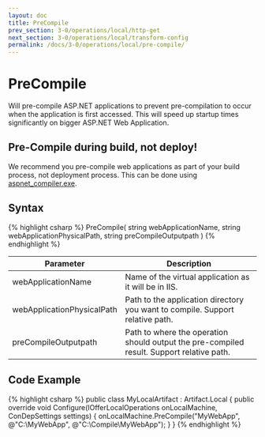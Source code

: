 ```yaml
---
layout: doc
title: PreCompile
prev_section: 3-0/operations/local/http-get
next_section: 3-0/operations/local/transform-config
permalink: /docs/3-0/operations/local/pre-compile/
---
```


PreCompile
==========
Will pre-compile ASP.NET applications to prevent pre-compilation to occur when the application is first accessed. This will speed up startup times significantly on bigger ASP.NET Web Application.

<div class="note warning">
	<h2>Pre-Compile during build, not deploy!</h2>
  <p>
		We recommend you pre-compile web applications as part of your build process, not deployment process. This can be done using <a href="http://msdn.microsoft.com/en-us/library/ms229863(VS.100).aspx">aspnet_compiler.exe</a>.
	</p>
</div>

## Syntax

{% highlight csharp %}
PreCompile(
	string webApplicationName, 
	string webApplicationPhysicalPath, 
	string preCompileOutputpath
)
{% endhighlight %}

<table>
	<thead>
		<tr>
			<th>Parameter</th>
			<th>Description</th>
		</tr>
	</thead>
	<tbody>
		<tr>
			<td>webApplicationName</td>
			<td>Name of the virtual application as it will be in IIS.</td>
		</tr>
		<tr>
			<td>webApplicationPhysicalPath</td>
			<td>Path to the application directory you want to compile. Support relative path.</td>
		</tr>
		<tr>
			<td>preCompileOutputpath</td>
			<td>Path to where the operation should output the pre-compiled result. Support relative path.</td>
		</tr>
	</tbody>
</table>

## Code Example
{% highlight csharp %}
public class MyLocalArtifact : Artifact.Local
{
	public override void Configure(IOfferLocalOperations onLocalMachine, ConDepSettings settings)
	{
	  onLocalMachine.PreCompile("MyWebApp", @"C:\MyWebApp", @"C:\Compile\MyWebApp");
	}
}
{% endhighlight %}
